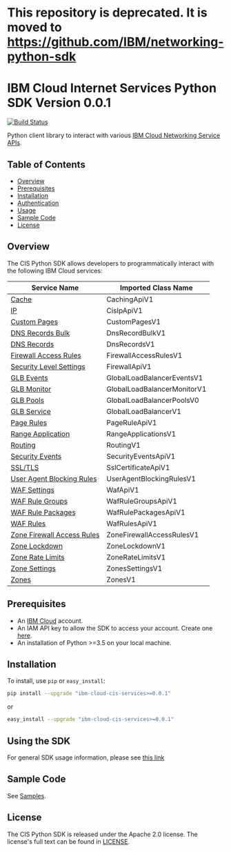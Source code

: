 # This repository is deprecated. It is moved to https://github.com/IBM/networking-python-sdk

# IBM Cloud Internet Services Python SDK Version 0.0.1

[![Build Status](https://travis.ibm.com/ibmcloud/cis-python-sdk.svg?token=rbgzvDpUs1FYz2haTgpg&branch=master)](https://travis.ibm.com/ibmcloud/cis-python-sdk)

Python client library to interact with various [IBM Cloud Networking Service APIs](https://cloud.ibm.com/apidocs?category=network).

## Table of Contents

* [Overview](#overview)
* [Prerequisites](#prerequisites)
* [Installation](#installation)
* [Authentication](#authentication)
* [Usage](#using-the-sdk)
* [Sample Code](#sample-code)
* [License](#license)

## Overview

The CIS Python SDK allows developers to programmatically interact with the following IBM Cloud services:

Service Name | Imported Class Name
--- | ---
[Cache](https://cloud.ibm.com/apidocs/cis/cache) | CachingApiV1
[IP](https://cloud.ibm.com/apidocs/cis/ip) | CisIpApiV1
[Custom Pages](https://cloud.ibm.com/apidocs/cis) | CustomPagesV1
[DNS Records Bulk](https://cloud.ibm.com/apidocs/cis/dnsrecords) | DnsRecordBulkV1
[DNS Records](https://cloud.ibm.com/apidocs/cis/dnsrecords) | DnsRecordsV1
[Firewall Access Rules](https://cloud.ibm.com/apidocs/cis/firewall-access-rule) | FirewallAccessRulesV1
[Security Level Settings](https://cloud.ibm.com/apidocs/cis/security-level-settings) | FirewallApiV1
[GLB Events](https://cloud.ibm.com/apidocs/cis/glb-events) | GlobalLoadBalancerEventsV1
[GLB Monitor](https://cloud.ibm.com/apidocs/cis/glb-monitor) | GlobalLoadBalancerMonitorV1
[GLB Pools](https://cloud.ibm.com/apidocs/cis/glb-pool) | GlobalLoadBalancerPoolsV0
[GLB Service](https://cloud.ibm.com/apidocs/cis/glb) | GlobalLoadBalancerV1
[Page Rules](https://cloud.ibm.com/apidocs/cis/page-rules) | PageRuleApiV1
[Range Application](https://cloud.ibm.com/apidocs/cis/range) | RangeApplicationsV1
[Routing](https://cloud.ibm.com/apidocs/cis/routing) | RoutingV1
[Security Events](https://cloud.ibm.com/apidocs/cis) | SecurityEventsApiV1
[SSL/TLS](https://cloud.ibm.com/apidocs/cis/tls) | SslCertificateApiV1
[User Agent Blocking Rules](https://cloud.ibm.com/apidocs/cis/user-agent-rules) | UserAgentBlockingRulesV1
[WAF Settings](https://cloud.ibm.com/apidocs/cis/waf) | WafApiV1
[WAF Rule Groups](https://cloud.ibm.com/apidocs/cis/waf-groups) | WafRuleGroupsApiV1
[WAF Rule Packages](https://cloud.ibm.com/apidocs/cis/waf-packages) | WafRulePackagesApiV1
[WAF Rules](https://cloud.ibm.com/apidocs/cis/waf-rules) | WafRulesApiV1
[Zone Firewall Access Rules](https://cloud.ibm.com/apidocs/cis/zone-firewall-access-rule) | ZoneFirewallAccessRulesV1
[Zone Lockdown](https://cloud.ibm.com/apidocs/cis/zone-lockdown) | ZoneLockdownV1
[Zone Rate Limits](https://cloud.ibm.com/apidocs/cis) | ZoneRateLimitsV1
[Zone Settings](https://cloud.ibm.com/apidocs/cis/zonesettings) | ZonesSettingsV1
[Zones](https://cloud.ibm.com/apidocs/cis/zones) | ZonesV1

## Prerequisites

[ibm-cloud-onboarding]: https://cloud.ibm.com/registration?target=%2Fdeveloper%2Fwatson&

* An [IBM Cloud][ibm-cloud-onboarding] account.
* An IAM API key to allow the SDK to access your account. Create one [here](https://cloud.ibm.com/iam/apikeys).
* An installation of Python >=3.5 on your local machine.

## Installation

To install, use `pip` or `easy_install`:

```bash
pip install --upgrade "ibm-cloud-cis-services>=0.0.1"
```

or

```bash
easy_install --upgrade "ibm-cloud-cis-services>=0.0.1"
```

## Using the SDK

For general SDK usage information, please see [this link](https://github.com/IBM/ibm-cloud-sdk-common/blob/master/README.md)

## Sample Code

See [Samples](Samples).

## License

The CIS Python SDK is released under the Apache 2.0 license. The license's full text can be found in [LICENSE](LICENSE).
